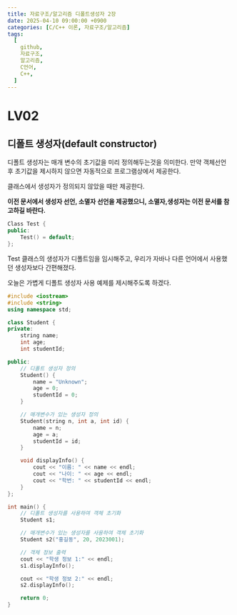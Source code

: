 ```yaml
---
title: 자료구조/알고리즘 디폴트생성자 2장
date: 2025-04-10 09:00:00 +0900
categories: [C/C++ 이론, 자료구조/알고리즘]
tags:
  [
    github,
    자료구조,
    알고리즘,
    C언어,
    C++,
  ]
---
```



# LV02

## 디폴트 생성자(default constructor)

디폴트 생성자는 매개 변수의 초기값을 미리 정의해두는것을 의미한다. 만약 객체선언 후 초기값을 제시하지 않으면 자동적으로 프로그램상에서 제공한다. 

클래스에서 생성자가 정의되지 않았을 때만 제공한다.

**이전 문서에서 생성자 선언, 소멸자 선언을 제공했으니, 소멸자,생성자는 이전 문서를 참고하길 바란다.**

```cpp
Class Test {
public:
    Test() = default;
};
```

Test 클래스의 생성자가 디폴트임을 임시해주고, 우리가 자바나 다른 언어에서 사용했던 생성자보다 간편해졌다.

오늘은 가볍게 디폴트 생성자 사용 예제를  제시해주도록 하겠다.

```cpp
#include <iostream>
#include <string>
using namespace std;

class Student {
private:
    string name;
    int age;
    int studentId;

public:
    // 디폴트 생성자 정의
    Student() {
        name = "Unknown";
        age = 0;
        studentId = 0;
    }

    // 매개변수가 있는 생성자 정의
    Student(string n, int a, int id) {
        name = n;
        age = a;
        studentId = id;
    }

    void displayInfo() {
        cout << "이름: " << name << endl;
        cout << "나이: " << age << endl;
        cout << "학번: " << studentId << endl;
    }
};

int main() {
    // 디폴트 생성자를 사용하여 객체 초기화
    Student s1;

    // 매개변수가 있는 생성자를 사용하여 객체 초기화
    Student s2("홍길동", 20, 2023001);

    // 객체 정보 출력
    cout << "학생 정보 1:" << endl;
    s1.displayInfo();

    cout << "학생 정보 2:" << endl;
    s2.displayInfo();

    return 0;
}
```
